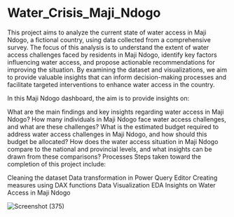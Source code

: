 # Water_Crisis_Maji_Ndogo

This project aims to analyze the current state of water access in Maji Ndogo, a fictional country, using data collected from a comprehensive survey. The focus of this analysis is to understand the extent of water access challenges faced by residents in Maji Ndogo, identify key factors influencing water access, and propose actionable recommendations for improving the situation. By examining the dataset and visualizations, we aim to provide valuable insights that can inform decision-making processes and facilitate targeted interventions to enhance water access in the country.

In this Maji Ndogo dashboard, the aim is to provide insights on:

What are the main findings and key insights regarding water access in Maji Ndogo?
How many individuals in Maji Ndogo face water access challenges, and what are these challenges?
What is the estimated budget required to address water access challenges in Maji Ndogo, and how should this budget be allocated?
How does the water access situation in Maji Ndogo compare to the national and provincial levels, and what insights can be drawn from these comparisons?
Processes
Steps taken toward the completion of this project include:

Cleaning the dataset
Data transformation in Power Query Editor
Creating measures using DAX functions
Data Visualization
EDA
Insights on Water Access in Maji Ndogo

![Screenshot (375)](https://github.com/MoteneJan/Water_Crisis_Maji_Ndogo/assets/87364508/e15b7253-4747-431a-8f95-086c64db1acc)
